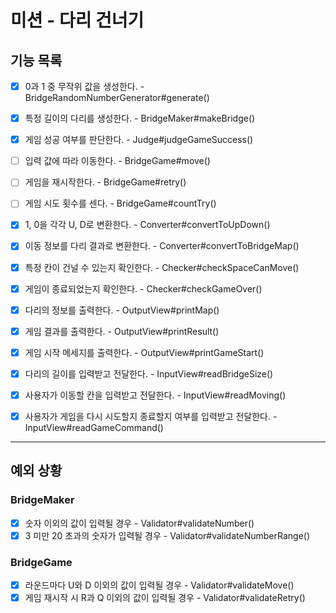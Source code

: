 # 미션 - 다리 건너기

## 기능 목록

- [x] 0과 1 중 무작위 값을 생성한다. - BridgeRandomNumberGenerator#generate()
- [x] 특정 길이의 다리를 생성한다. - BridgeMaker#makeBridge()
- [x] 게임 성공 여부를 판단한다. - Judge#judgeGameSuccess()

- [ ] 입력 값에 따라 이동한다. - BridgeGame#move()
- [ ] 게임을 재시작한다. - BridgeGame#retry()
- [ ] 게임 시도 횟수를 센다. - BridgeGame#countTry()

- [x] 1, 0을 각각 U, D로 변환한다. - Converter#convertToUpDown()
- [x] 이동 정보를 다리 결과로 변환한다. - Converter#convertToBridgeMap()

- [x] 특정 칸이 건널 수 있는지 확인한다. - Checker#checkSpaceCanMove()
- [x] 게임이 종료되었는지 확인한다. - Checker#checkGameOver()

- [x] 다리의 정보를 출력한다. - OutputView#printMap()
- [x] 게임 결과를 출력한다. - OutputView#printResult()
- [x] 게임 시작 메세지를 출력한다. - OutputView#printGameStart()
- [x] 다리의 길이를 입력받고 전달한다. - InputView#readBridgeSize()
- [x] 사용자가 이동할 칸을 입력받고 전달한다. - InputView#readMoving()
- [x] 사용자가 게임을 다시 시도할지 종료할지 여부를 입력받고 전달한다. - InputView#readGameCommand()

---

## 예외 상황

### BridgeMaker

- [x] 숫자 이외의 값이 입력될 경우 - Validator#validateNumber()
- [x] 3 미만 20 초과의 숫자가 입력될 경우 - Validator#validateNumberRange()

### BridgeGame

- [x] 라운드마다 U와 D 이외의 값이 입력될 경우 - Validator#validateMove()
- [x] 게임 재시작 시 R과 Q 이외의 값이 입력될 경우 - Validator#validateRetry()
